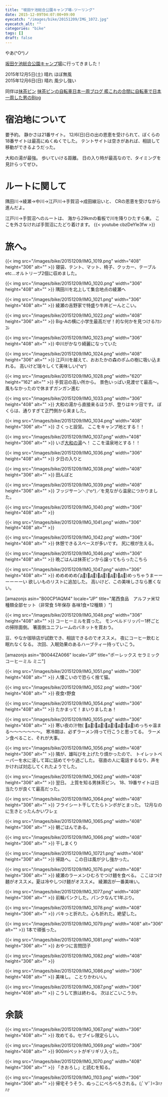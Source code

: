 ```yaml
---
title: "坂田ケ池総合公園キャンプ場☆ツーリング"
date: 2015-12-09T04:07:00+09:00
eyecatch: "/images/bike/20151209/IMG_1072.jpg"
eyecatch_alt: ""
categories: "bike"
tags: []
draft: false
---
```


やあ(^O^)ノ

<a href="https://www.city.narita.chiba.jp/sisei/sosiki/koen/std0018.html" target="_blank" rel="noopener">坂田ケ池総合公園キャンプ場</a>に行ってきました！

2015年12月5日(土) 晴れ ほぼ無風<br>
2015年12月6日(日) 晴れ 風少し強い

同伴は<a href="https://twitter.com/mattyapin" target="_blank" rel="noopener">抹茶ピン</a>
<a href="http://rondo-carrousel136.hatenablog.com/" target="_blank" rel="noopener">抹茶ピンの自転車日本一周ブログ 艦これの合間に自転車で日本一周した男のBlog</a>
<h1>宿泊地について</h1>
要予約。
静かさは21番サイト。
12/6(日)日の出の恩恵を受けられて、ぼくらの18番サイトは最高にぬくぬくでした。
テントサイトは空きがあれば、相談して移動ができるようだった。

大和の湯が最強。
歩いていける距離。
日の入り時が最高なので、タイミングを見計らってぜひ。
<h1>ルートに関して</h1>
隅田川→綾瀬→中川→江戸川→手賀沼→成田線沿いと、
CRの恩恵を受けながら進んだよ。
<a href="https://latlonglab.yahoo.co.jp/route/watch?id=54b857c48c8770db5c7299936b10dee9" title="江戸川サイクリングロード＞手賀沼 - ルートラボ - LatLongLab" target="_blank" rel="noopener"><amp-img src="https://map.yahooapis.jp/map/V1/static?appid=7tFXKn2xg64uWyHGG7apEBKEN5gU173ZW3bBUjsai53AY3B9hbn46dWALHnMtkoFU8ov&width=240&height=240&scalebar=ul&l=0,0,255,105,4,35.86094,139.90236,35.86133,139.90406,35.86175,139.90683,35.86253,139.90969,35.86333,139.91283,35.86364,139.91614,35.86436,139.91533,35.86589,139.91703,35.86789,139.91936,35.86961,139.92111,35.87047,139.92275,35.86942,139.92547,35.87042,139.92750,35.87272,139.93017,35.87461,139.93214,35.87694,139.93392,35.87836,139.93558,35.87733,139.93419,35.87575,139.93419,35.87356,139.93553,35.87264,139.93711,35.87189,139.93983,35.87164,139.94269,35.87336,139.94469,35.87411,139.94633,35.87367,139.94953,35.87372,139.95239,35.87422,139.95503,35.87386,139.95744,35.87369,139.95978,35.87358,139.96206,35.87328,139.96456,35.87283,139.96708,35.87222,139.96922,35.87236,139.97158,35.87347,139.97367,35.87467,139.97564,35.87592,139.97792,35.87575,139.97953,35.87425,139.98314&pins=35.86094,139.90236,,blue&ping=35.87425,139.98314,,red&mode=map" width="240" height="240"></amp-img></a>

江戸川→手賀沼へのルートは、
海から29kmの看板で川を降りひたすら東。
ここを外さなければ手賀沼にたどり着けます。
{{< youtube cbzDeYle3fw >}}
<h1>旅へ。</h1>
{{< img src="/images/bike/20151209/IMG_1019.png" width="408" height="306" alt="" >}}
寝袋、テント、マット、椅子、クッカー、テーブルetc...オルトリーブ2個に収めました。

{{< img src="/images/bike/20151209/IMG_1020.png" width="306" height="408" alt="" >}}
隅田川を北上して集合地点の綾瀬へ

{{< img src="/images/bike/20151209/IMG_1021.png" width="306" height="408" alt="" >}}
綾瀬の吉野家で特盛り牛丼どーんとこい。

{{< img src="/images/bike/20151209/IMG_1022.png" width="408" height="306" alt="" >}}
Big-Aの横に小学生最高だぜ！的な何かを見つけるｱｶﾝｺﾚ

{{< img src="/images/bike/20151209/IMG_1023.png" width="306" height="408" alt="" >}}
中川がかなり綺麗になっていた

{{< img src="/images/bike/20151209/IMG_1024.png" width="408" height="306" alt="" >}}
江戸川を越えて、おおたかの森のポムの樹に吸い込まれる。
高いけど瑞々しくて美味しい(^q^)

{{< img src="/images/bike/20151209/IMG_1028.png" width="620" height="162" alt="" >}}
手賀沼の高い所から。
景色いっぱい見渡せて最高〜。
風もなかったので休まずガンガン進む

{{< img src="/images/bike/20151209/IMG_1033.png" width="306" height="408" alt="" >}}
大和の湯から直接来るほうが、登りはキツ目です。
ぼくらは、通りすぎて正門側から来ました。

{{< img src="/images/bike/20151209/IMG_1034.png" width="408" height="306" alt="" >}}
さくっと設営。
ここをキャンプ地とする！！

{{< img src="/images/bike/20151209/IMG_1037.png" width="408" height="306" alt="" >}}
いざ<a href="http://www.yamatonoyu.com/" target="_blank" rel="noopener">大和の湯</a>へ！
ここを温泉地とする！！

{{< img src="/images/bike/20151209/IMG_1036.png" width="306" height="408" alt="" >}}
夕日の入りと

{{< img src="/images/bike/20151209/IMG_1038.png" width="408" height="306" alt="" >}}
田んぼと

{{< img src="/images/bike/20151209/IMG_1039.png" width="408" height="306" alt="" >}}
フッジサーン＼(^o^)／を見ながら温泉につかりました。

{{< img src="/images/bike/20151209/IMG_1040.png" width="306" height="408" alt="" >}}

{{< img src="/images/bike/20151209/IMG_1041.png" width="306" height="408" alt="" >}}

{{< img src="/images/bike/20151209/IMG_1042.png" width="306" height="408" alt="" >}}
休憩できるスペースが多いです。
尻に根が生える。

{{< img src="/images/bike/20151209/IMG_1046.png" width="306" height="408" alt="" >}}
晩ごはんは抹茶ピンから譲ってもらったこちら

{{< img src="/images/bike/20151209/IMG_1047.png" width="306" height="408" alt="" >}}
めめめめめ( ゚д゚)゚д゚)゚д゚)゚д゚)゚д゚)めっちゃうまーーーーーーい
欲しいものリストに追加した。
高いけど、この美味しさなら悪くない。

[amazonjs asin="B00CP1AQM4" locale="JP" title="尾西食品　アルファ米12種類全部セット（非常食 5年保存 各味1食×12種類 ）"]

{{< img src="/images/bike/20151209/IMG_1048.png" width="306" height="408" alt="" >}}
コーヒーミルを買った。
モンベルドリッパー1杯ごとの掃除面倒。
箸面倒ユニフレームのバネットを買おう。

豆、やなか珈琲店が試飲でき、相談できるのでオススメ。
夜にコーヒー飲むと眠れなくなる。
次回、入眠効果のあるハーブティー持っていこう。

[amazonjs asin="B0044ZA066" locale="JP" title="ポーレックス セラミック コーヒーミル ミニ"]

{{< img src="/images/bike/20151209/IMG_1051.png" width="306" height="408" alt="" >}}
人懐こいので恐らく捨て猫。

{{< img src="/images/bike/20151209/IMG_1052.png" width="306" height="408" alt="" >}}
夜食☓野食

{{< img src="/images/bike/20151209/IMG_1054.png" width="306" height="408" alt="" >}}
たかまって！まいりましたぁ！

{{< img src="/images/bike/20151209/IMG_1055.png" width="306" height="408" alt="" >}}
寒い夜の汁物( ゚д゚)゚д゚)゚д゚)゚д゚)゚д゚)めっちゃ温まる〜〜〜〜〜〜〜。
寒冷期は、必ずラーメン持って行こうと思ってる。
ラーメン食べること、それが大事。

{{< img src="/images/bike/20151209/IMG_1056.png" width="408" height="306" alt="" >}}
隣が、雄叫びを上げたり煩かったので、
トイレットペーパーを水に浸して耳に詰めてやり過ごした。
宿直の人に電話するなり、声をかければ対応してくれたようでした。

{{< img src="/images/bike/20151209/IMG_1062.png" width="408" height="306" alt="" >}}
翌日。
上質を知る男抹茶ピン。
18、19番サイトは日当たりが良くて最高だった。

{{< img src="/images/bike/20151209/IMG_1064.png" width="408" height="306" alt="" >}}
フライシート干してたらトンボがとまった。
12月なのに生きとったんかいワレェ

{{< img src="/images/bike/20151209/IMG_1065.png" width="408" height="306" alt="" >}}
朝ごはんである。

{{< img src="/images/bike/20151209/IMG_1066.png" width="408" height="306" alt="" >}}
干しまくり

{{< img src="/images/bike/20151209/IMG_10721.png" width="408" height="306" alt="" >}}
帰路へ。
この日は風が少し強かった。

{{< img src="/images/bike/20151209/IMG_1076.png" width="408" height="306" alt="" >}}
綾瀬のラーメンひむろでつけ麺を食べる。
ここはつけ麺がオススメ。夏は冷やしつけ麺がオススメ。
綾瀬店が一番美味い。

{{< img src="/images/bike/20151209/IMG_1077.png" width="408" height="306" alt="" >}}
前輪パンクした。パンクなんて1年ぶり。

{{< img src="/images/bike/20151209/IMG_1078.png" width="408" height="306" alt="" >}}
バキっと折れた。心も折れた。絶望した。

{{< img src="/images/bike/20151209/IMG_1079.png" width="408" alt="306" alt="" >}}
1本で頑張った。


{{< img src="/images/bike/20151209/IMG_1081.png" width="408" height="306" alt="" >}}
おやつに言問団子

{{< img src="/images/bike/20151209/IMG_1082.png" width="408" height="306" alt="" >}}

{{< img src="/images/bike/20151209/IMG_1086.png" width="306" height="408" alt="" >}}
美味し。
ことりかわいい。

{{< img src="/images/bike/20151209/IMG_1087.png" width="306" height="408" alt="" >}}
こうして旅は終わる。
次はどこいこうか。

<h1>余談</h1>
{{< img src="/images/bike/20151209/IMG_1067.png" width="306" height="408" alt="" >}}
攻めてる。セブイレ限定らしい。

{{< img src="/images/bike/20151209/IMG_1069.png" width="306" height="408" alt="" >}}
900mlペットがギリギリ入った。

{{< img src="/images/bike/20151209/IMG_1070.png" width="408" height="306" alt="" >}}
「きおろし」と読むを知る。

{{< img src="/images/bike/20151209/IMG_1103.png" width="306" height="306" alt="" >}}
帰宅そうそう、ぬっこにぺろぺろされる。(;ﾟ∀ﾟ)=3ﾊｧﾊｧ